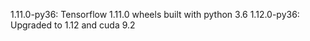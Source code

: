 1.11.0-py36: Tensorflow 1.11.0 wheels built with python 3.6
1.12.0-py36: Upgraded to 1.12 and cuda 9.2
